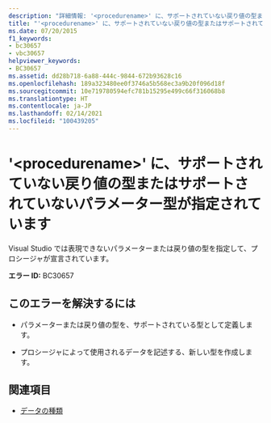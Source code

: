 ```yaml
---
description: "詳細情報: '<procedurename>' に、サポートされていない戻り値の型またはサポートされていないパラメーター型が指定されています"
title: "'<procedurename>' に、サポートされていない戻り値の型またはサポートされていないパラメーター型が指定されています"
ms.date: 07/20/2015
f1_keywords:
- bc30657
- vbc30657
helpviewer_keywords:
- BC30657
ms.assetid: dd28b718-6a88-444c-9844-672b93628c16
ms.openlocfilehash: 189a323480ee0f3746a5b568ec3a9b20f096d18f
ms.sourcegitcommit: 10e719780594efc781b15295e499c66f316068b8
ms.translationtype: HT
ms.contentlocale: ja-JP
ms.lasthandoff: 02/14/2021
ms.locfileid: "100439205"
---
```

# <a name="procedurename-has-a-return-type-that-is-not-supported-or-parameter-types-that-are-not-supported"></a>'\<procedurename>' に、サポートされていない戻り値の型またはサポートされていないパラメーター型が指定されています

Visual Studio では表現できないパラメーターまたは戻り値の型を指定して、プロシージャが宣言されています。  
  
 **エラー ID:** BC30657  
  
## <a name="to-correct-this-error"></a>このエラーを解決するには  
  
- パラメーターまたは戻り値の型を、サポートされている型として定義します。  
  
- プロシージャによって使用されるデータを記述する、新しい型を作成します。  
  
## <a name="see-also"></a>関連項目

- [データの種類](../language-reference/data-types/index.md)
